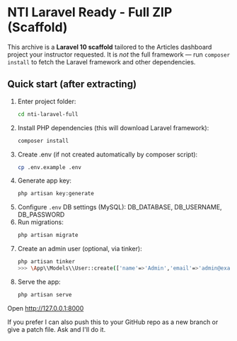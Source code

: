 # NTI Laravel Ready - Full ZIP (Scaffold)

This archive is a **Laravel 10 scaffold** tailored to the Articles dashboard project your instructor requested.
It is *not* the full framework — run `composer install` to fetch the Laravel framework and other dependencies.

## Quick start (after extracting)

1. Enter project folder:
   ```bash
   cd nti-laravel-full
   ```
2. Install PHP dependencies (this will download Laravel framework):
   ```bash
   composer install
   ```
3. Create .env (if not created automatically by composer script):
   ```bash
   cp .env.example .env
   ```
4. Generate app key:
   ```bash
   php artisan key:generate
   ```
5. Configure `.env` DB settings (MySQL):
   DB_DATABASE, DB_USERNAME, DB_PASSWORD
6. Run migrations:
   ```bash
   php artisan migrate
   ```
7. Create an admin user (optional, via tinker):
   ```bash
   php artisan tinker
   >>> \App\\Models\\User::create(['name'=>'Admin','email'=>'admin@example.com','password'=>bcrypt('password'),'role'=>'admin']);
   ```
8. Serve the app:
   ```bash
   php artisan serve
   ```
Open http://127.0.0.1:8000

If you prefer I can also push this to your GitHub repo as a new branch or give a patch file. Ask and I'll do it.
